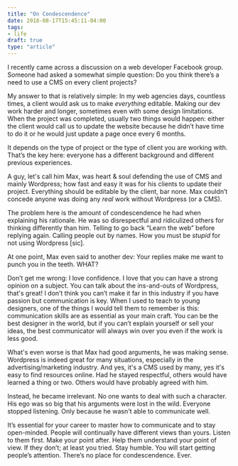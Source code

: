 ```yaml
---
title: "On Condescendence"
date: 2018-08-17T15:45:11-04:00
tags:
- life
draft: true
type: "article"
---
```


I recently came across a discussion on a web developer Facebook group. Someone had asked a somewhat simple question: Do you think there’s a need to use a CMS on every client projects?

My answer to that is relatively simple: In my web agencies days, countless times, a client would ask us to make *everything* editable. Making our dev work harder and longer, sometimes even with some design limitations. When the project was completed, usually two things would happen: either the client would call us to update the website because he didn’t have time to do it or he would just update a page once every 6 months.

It depends on the type of project or the type of client you are working with. That’s the key here: everyone has a different background and different previous experiences.

A guy, let's call him Max, was heart & soul defending the use of CMS and mainly Wordpress; how fast and easy it was for his clients to update their project. Everything should be editable by the client, bar none. Max couldn’t concede anyone was doing any *real* work without Wordpress (or a CMS).

The problem here is the amount of condescendence he had when explaining his rationale. He was so disrespectful and ridiculized others for thinking differently than him. Telling to go back “Learn the web” before replying again. Calling people out by names. How you must be *stupid* for not using Wordpress [sic].

At one point, Max even said to another dev: Your replies make me want to punch you in the teeth. WHAT?

Don’t get me wrong: I love confidence. I love that you can have a strong opinion on a subject. You can talk about the ins-and-outs of Wordpress, that's great! I don’t think you can’t make it far in this industry if you have passion but communication is key. When I used to teach to young designers, one of the things I would tell them to remember is this: communication skills are as essential as your main craft. You can be the best designer in the world, but if you can’t explain yourself or sell your ideas, the best communicator will always win over you even if the work is less good.

What's even worse is that Max had good arguments, he was making sense. Wordpress is indeed great for many situations, especially in the advertising/marketing industry. And yes, it's a CMS used by many, yes it's easy to find resources online. Had he stayed respectful, others would have learned a thing or two. Others would have probably agreed with him.

Instead, he became irrelevant. No one wants to deal with such a character. His ego was so big that his arguments were lost in the wild. Everyone stopped listening. Only because he wasn't able to communicate well.

It’s essential for your career to master how to communicate and to stay open-minded. People will continually have different views than yours. Listen to them first. Make your point after. Help them understand your point of view. If they don’t; at least you tried. Stay humble. You will start getting people’s attention. There’s no place for condescendence. Ever.
